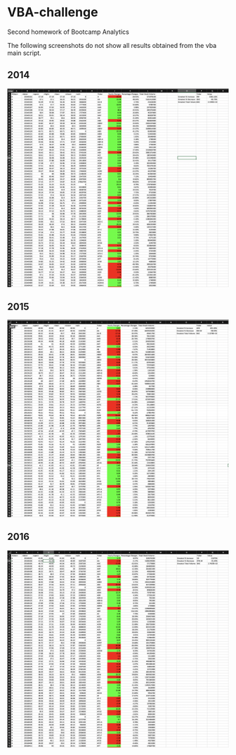 # VBA-challenge
Second homework of Bootcamp Analytics

The following screenshots do not show all results obtained from the vba main script.

## 2014
![partial solution view](assets/2014.png)

## 2015
![partial solution view](assets/2015.png)

## 2016
![partial solution view](assets/2016.png)

